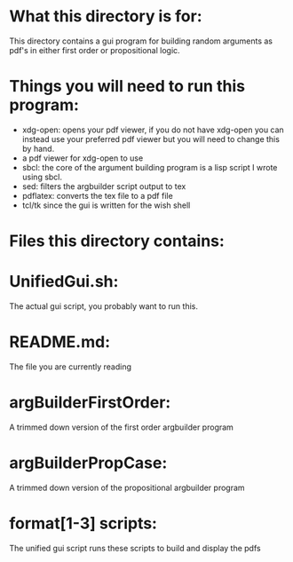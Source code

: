 # What this directory is for:
This directory contains a gui program for building random arguments as pdf's in either first order or propositional logic.
# Things you will need to run this program:
- xdg-open: opens your pdf viewer, if you do not have xdg-open you can instead use your preferred pdf viewer but you will need to change this by hand.
- a pdf viewer for xdg-open to use
- sbcl: the core of the argument building program is a lisp script I wrote using sbcl.
- sed: filters the argbuilder script output to tex
- pdflatex: converts the tex file to a pdf file
- tcl/tk since the gui is written for the wish shell
# Files this directory contains:
# UnifiedGui.sh:
The actual gui script, you probably want to run this.
# README.md:
The file you are currently reading
# argBuilderFirstOrder:
A trimmed down version of the first order argbuilder program
# argBuilderPropCase:
A trimmed down version of the propositional argbuilder program
# format[1-3] scripts:
The unified gui script runs these scripts to build and display the pdfs

